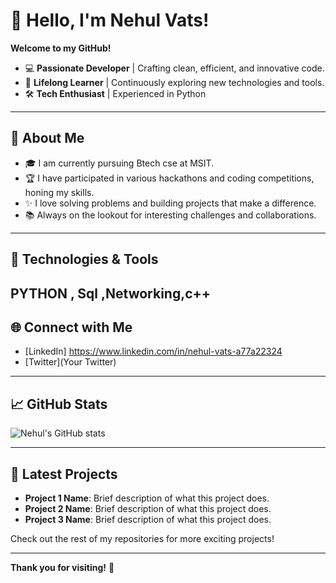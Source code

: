 # 👋 Hello, I'm Nehul Vats!

**Welcome to my GitHub!** 

- 💻 **Passionate Developer** | Crafting clean, efficient, and innovative code.
- 🌱 **Lifelong Learner** | Continuously exploring new technologies and tools.
- 🛠 **Tech Enthusiast** | Experienced in Python

---

## 🚀 About Me

- 🎓 I am currently pursuing Btech cse at MSIT.
- 🏆 I have participated in various hackathons and coding competitions, honing my skills.
- ✨ I love solving problems and building projects that make a difference.
- 📚 Always on the lookout for interesting challenges and collaborations.

---

## 🔧 Technologies & Tools

PYTHON , Sql ,Networking,c++
---

## 🌐 Connect with Me

- [LinkedIn] https://www.linkedin.com/in/nehul-vats-a77a22324
- [Twitter](Your Twitter)


---

## 📈 GitHub Stats

![Nehul's GitHub stats](https://github-readme-stats.vercel.app/api?username=NehulVats&show_icons=true&theme=radical)

---

## 📂 Latest Projects

- **Project 1 Name**: Brief description of what this project does.
- **Project 2 Name**: Brief description of what this project does.
- **Project 3 Name**: Brief description of what this project does.

Check out the rest of my repositories for more exciting projects!

---

**Thank you for visiting!** 🚀
